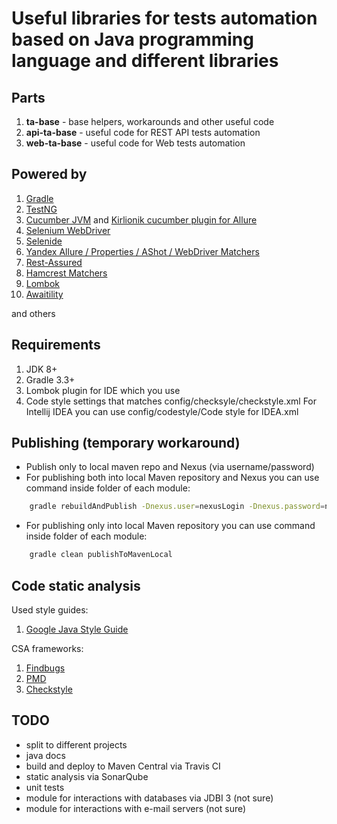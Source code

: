 Useful libraries for tests automation based on Java programming language and different libraries
===================

Parts
------------- 
 1. **ta-base** - base helpers, workarounds and other useful code
 2. **api-ta-base** - useful code for REST API tests automation
 3. **web-ta-base** - useful code for Web tests automation
 
Powered by
------------- 

 1. [Gradle](https://gradle.org/docs#getting-started)
 2. [TestNG](http://testng.org/doc/documentation-main.html)
 3. [Cucumber JVM](https://cucumber.io/docs) and [Kirlionik cucumber plugin for Allure](https://github.com/kirlionik/allure-cucumber-plugin)
 4. [Selenium WebDriver](http://www.seleniumhq.org/projects/webdriver/)
 5. [Selenide](http://selenide.org/)
 6. [Yandex Allure / Properties / AShot / WebDriver Matchers](http://qatools.ru/)
 7. [Rest-Assured](https://github.com/rest-assured/rest-assured/wiki/GettingStarted)
 8. [Hamcrest Matchers](http://hamcrest.org/JavaHamcrest/)
 9. [Lombok](https://projectlombok.org/)
 10. [Awaitility](https://github.com/awaitility/awaitility/wiki/Getting_started)
 
 and others

Requirements
-------------

 1. JDK 8+
 2. Gradle 3.3+
 3. Lombok plugin for IDE which you use
 4. Code style settings that matches config/checksyle/checkstyle.xml
    For Intellij IDEA you can use config/codestyle/Code style for IDEA.xml

Publishing (temporary workaround)
-------------

 - Publish only to local maven repo and Nexus (via username/password)
 - For publishing both into local Maven repository and Nexus you can use command inside folder of each module:
 
```sh
    gradle rebuildAndPublish -Dnexus.user=nexusLogin -Dnexus.password=nexusPass -Dnexus.repo.releases=http://nexusUrl/releasesRepositoryPath/ -Dnexus.repo.snapshots=http://nexusUrl/snapshotsRepositoryPath
```
 - For publishing only into local Maven repository you can use command inside folder of each module:

```sh
    gradle clean publishToMavenLocal
```
Code static analysis
-------------

Used style guides:
 1. [Google Java Style Guide](https://google.github.io/styleguide/javaguide.html)

CSA frameworks:
 1. [Findbugs](http://findbugs.sourceforge.net/)
 2. [PMD](https://pmd.github.io/)
 3. [Checkstyle](http://checkstyle.sourceforge.net/)

TODO
-------------
 - split to different projects
 - java docs
 - build and deploy to Maven Central via Travis CI
 - static analysis via SonarQube 
 - unit tests
 - module for interactions with databases via JDBI 3 (not sure)
 - module for interactions with e-mail servers (not sure)
